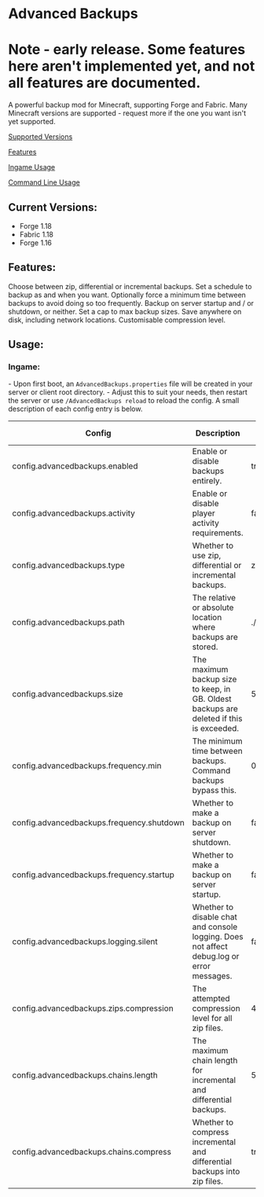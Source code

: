 # Advanced Backups

# Note - early release. Some features here aren't implemented yet, and not all features are documented.   

A powerful backup mod for Minecraft, supporting Forge and Fabric.
Many Minecraft versions are supported - request more if the one you want isn't yet supported.

[Supported Versions](#current-versions)

[Features](#features)

[Ingame Usage](#ingame)

[Command Line Usage](#commandline)

## Current Versions:
- Forge 1.18 
- Fabric 1.18
- Forge 1.16

## Features:
Choose between zip, differential or incremental backups.
Set a schedule to backup as and when you want.
Optionally force a minimum time between backups to avoid doing so too frequently.
Backup on server startup and / or shutdown, or neither.
Set a cap to max backup sizes.
Save anywhere on disk, including network locations.
Customisable compression level.


## Usage:

### Ingame:
\- Upon first boot, an `AdvancedBackups.properties` file will be created in your server or client root directory.
\- Adjust this to suit your needs, then restart the server or use `/AdvancedBackups reload` to reload the config. A small description of each config entry is below.

| Config      | Description | Default Value |
| ----------- | ----------- | ------------- |
| config.advancedbackups.enabled      | Enable or disable backups entirely. | true |
| config.advancedbackups.activity   | Enable or disable player activity requirements. | false |
| config.advancedbackups.type   | Whether to use zip, differential or incremental backups. | zip |
| config.advancedbackups.path   | The relative or absolute location where backups are stored. | ./backups |
| config.advancedbackups.size   | The maximum backup size to keep, in GB. Oldest backups are deleted if this is exceeded. | 50 |
| config.advancedbackups.frequency.min   | The minimum time between backups. Command backups bypass this. | 0.5 |
| config.advancedbackups.frequency.shutdown  | Whether to make a backup on server shutdown. | false |
| config.advancedbackups.frequency.startup  | Whether to make a backup on server startup. | false |
| config.advancedbackups.logging.silent  | Whether to disable chat and console logging. Does not affect debug.log or error messages. | false |
| config.advancedbackups.zips.compression  | The attempted compression level for all zip files. | 4 |
| config.advancedbackups.chains.length  | The maximum chain length for incremental and differential backups. | 50 |
| config.advancedbackups.chains.compress  | Whether to compress incremental and differential backups into zip files. | true |

